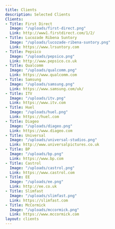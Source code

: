 ```yaml
---
title: Clients
description: Selected Clients
Clients:
- Title: First Direct
  Image: "/uploads/first-direct.png"
  Link: http://www1.firstdirect.com/1/2/
- Title: Lucozade Ribena Suntory
  Image: "/uploads/lucozade-ribena-suntory.png"
  Link: https://www.lrsuntory.com
- Title: Pepsico
  Image: "/uploads/pepsico.png"
  Link: http://www.pepsico.co.uk
- Title: Qualcomm
  Image: "/uploads/qualcomm.png"
  Link: https://www.qualcomm.com
- Title: Samsung
  Image: "/uploads/samsung.png"
  Link: https://www.samsung.com/uk/
- Title: ITV
  Image: "/uploads/itv.png"
  Link: https://www.itv.com
- Title: Huel
  Image: "/uploads/huel.png"
  Link: https://huel.com
- Title: Diageo
  Image: "/uploads/diageo.png"
  Link: https://www.diageo.com
- Title: Universal
  Image: "/uploads/universal-studios.png"
  Link: http://www.universalpictures.co.uk
- Title: BP
  Image: "/uploads/bp.png"
  Link: https://www.bp.com
- Title: Castrol
  Image: "/uploads/castrol.png"
  Link: https://www.castrol.com
- Title: EE
  Image: "/uploads/ee.png"
  Link: http://ee.co.uk
- Title: Slimfast
  Image: "/uploads/slimfast.png"
  Link: https://slimfast.com
- Title: McCormick
  Image: "/uploads/mccormick.png"
  Link: https://www.mccormick.com
layout: clients
---
```


